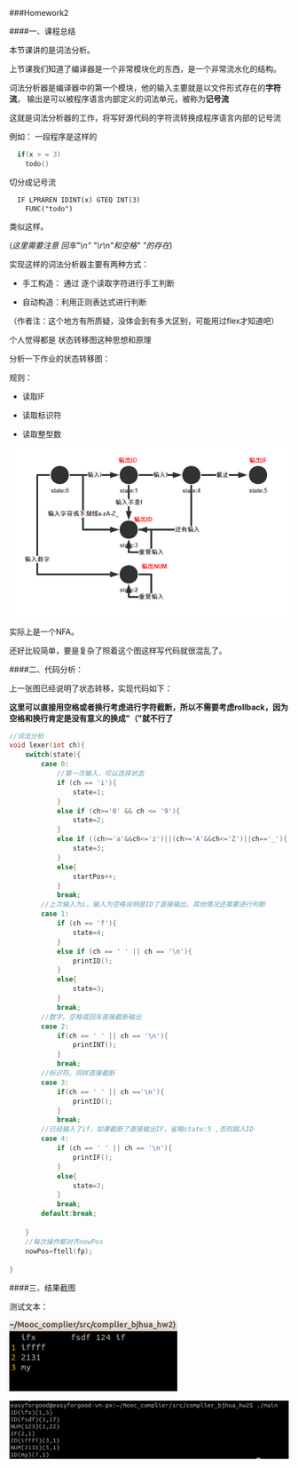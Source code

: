 ###Homework2

####一、课程总结

本节课讲的是词法分析。

上节课我们知道了编译器是一个非常模块化的东西，是一个非常流水化的结构。

词法分析器是编译器中的第一个模块，他的输入主要就是以文件形式存在的**字符流**，
输出是可以被程序语言内部定义的词法单元，被称为**记号流**

这就是词法分析器的工作，将写好源代码的字符流转换成程序语言内部的记号流

例如：
一段程序是这样的
``` c
  if(x > = 3)
    todo()
```
切分成记号流
```
  IF LPRAREN IDINT(x) GTEQ INT(3)
    FUNC("todo")
```
类似这样。

(*这里需要注意 回车"\n" "\r\n"和空格" "的存在*)

实现这样的词法分析器主要有两种方式：

- 手工构造： 通过 逐个读取字符进行手工判断

- 自动构造：利用正则表达式进行判断

（作者注：这个地方有所质疑，没体会到有多大区别，可能用过flex才知道吧）

个人觉得都是 状态转移图这种思想和原理

分析一下作业的状态转移图：

规则：

- 读取IF

- 读取标识符

- 读取整型数


![pic](https://raw.githubusercontent.com/easyforgood/Mooc_complier/master/pic/lab2/3.jpg)

实际上是一个NFA。

还好比较简单，要是复杂了照着这个图这样写代码就很混乱了。




####二、代码分析：

上一张图已经说明了状态转移，实现代码如下：

**这里可以直接用空格或者换行考虑进行字符截断，所以不需要考虑rollback，因为空格和换行肯定是没有意义的换成"（"就不行了**

```c
//词法分析
void lexer(int ch){
    switch(state){
        case 0:
            //第一次输入，可以选择状态
            if (ch == 'i'){
                state=1;
            }
            else if (ch>='0' && ch <= '9'){
                state=2;
            }
            else if ((ch>='a'&&ch<='z')||(ch>='A'&&ch<='Z')||ch=='_'){
                state=3;
            }
            else{
                startPos++;
            }
            break;
        //上次输入为i，输入为空格说明是ID了直接输出，其他情况还需要进行判断
        case 1:
            if (ch == 'f'){
                state=4;
            }
            else if (ch == ' ' || ch == '\n'){
                printID();
            }
            else{
                state=3;
            }
            break;
        //数字。空格或回车直接截断输出
        case 2:
            if(ch == ' ' || ch == '\n'){
                printINT();
            }
            break;
        //标识符。同样直接截断
        case 3:
            if(ch == ' ' || ch =='\n'){
                printID();
            }
            break;
        //已经输入了if，如果截断了直接输出IF，省略state:5 ,否则跳入ID
        case 4:
            if (ch == ' ' || ch == '\n'){
                printIF();
            }
            else{
                state=3;
            }
            break;
        default:break;

    }
    //每次操作都对齐nowPos
    nowPos=ftell(fp);

}
```

####三、结果截图

测试文本：

![pic](https://raw.githubusercontent.com/easyforgood/Mooc_complier/master/pic/lab2/lab2.jpg)

![pic](https://raw.githubusercontent.com/easyforgood/Mooc_complier/master/pic/lab2/lab1.jpg)




